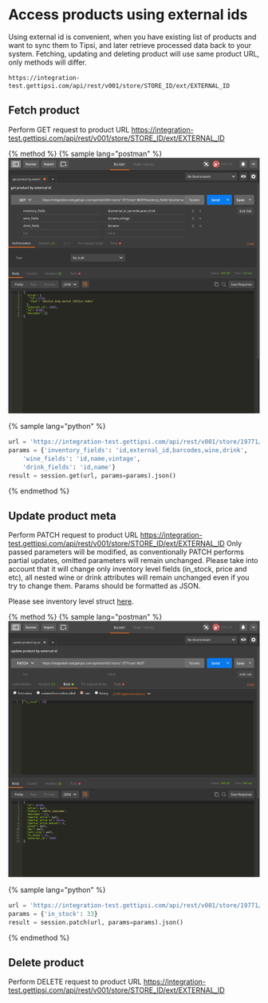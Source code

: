 # Access products using external ids

Using external id is convenient, when you have existing list of products and want to sync them to Tipsi, and later retrieve processed data back to your system. Fetching, updating and deleting product will use same product URL, only methods will differ.

```
https://integration-test.gettipsi.com/api/rest/v001/store/STORE_ID/ext/EXTERNAL_ID
```

## Fetch product

Perform GET request to product URL https://integration-test.gettipsi.com/api/rest/v001/store/STORE_ID/ext/EXTERNAL_ID

{% method %}
{% sample lang="postman" %}
![](/assets/get-product-by-ext-id.png)

{% sample lang="python" %}
```python
url = 'https://integration-test.gettipsi.com/api/rest/v001/store/19771/ext/10007'
params = {'inventory_fields': 'id,external_id,barcodes,wine,drink',
    'wine_fields': 'id,name,vintage',
    'drink_fields': 'id,name'}
result = session.get(url, params=params).json()
```
{% endmethod %}


## Update product meta

Perform PATCH request to product URL https://integration-test.gettipsi.com/api/rest/v001/store/STORE_ID/ext/EXTERNAL_ID
Only passed parameters will be modified, as conventionally PATCH performs partial updates, omitted parameters will remain unchanged. Please take into account that it will change only inventory level fields (in_stock, price and etc), all nested wine or drink attributes will remain unchanged even if you try to change them. Params should be formatted as JSON.

Please see inventory level struct [here](/structs.md#base-inventory-struct).

{% method %}
{% sample lang="postman" %}
![](/assets/update-product-by-ext-id.png)

{% sample lang="python" %}
```python
url = 'https://integration-test.gettipsi.com/api/rest/v001/store/19771/ext/10007'
params = {'in_stock': 33}
result = session.patch(url, params=params).json()
```
{% endmethod %}

## Delete product

Perform DELETE request to product URL https://integration-test.gettipsi.com/api/rest/v001/store/STORE_ID/ext/EXTERNAL_ID
